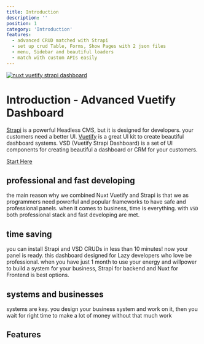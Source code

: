 ```yaml
---
title: Introduction
description: ''
position: 1
category: 'Introduction'
features:
  - advanced CRUD matched with Strapi 
  - set up crud Table, Forms, Show Pages with 2 json files
  - menu, Sidebar and beautiful loaders
  - match with custom APIs easily
---
```

[![nuxt vuetify strapi dashboard](/banner.png)](https://vsd.savy.ir)

# Introduction - Advanced Vuetify Dashboard 
[Strapi](https://strapi.io) is a powerful Headless CMS, but it is designed for developers. your customers need a better UI. [Vuetify](vuetifyjs.com) is a great UI kit to create beautiful dashboard systems.
VSD (Vuetify Strapi Dashboard) is a set of UI components for creating beautiful a dashboard or CRM for your customers.

[Start Here](/setup/setup)

## professional and fast developing
the main reason why we combined Nuxt Vuetify and Strapi is that we as programmers need powerful and popular frameworks to have safe and professional panels. 
when it comes to business, time is everything. with `VSD` both professional stack and fast developing are met.

## time saving
you can install Strapi and VSD CRUDs in less than 10 minutes! now your panel is ready. this dashboard designed for Lazy developers who love be professional. 
when you have just 1 month to use your energy and willpower to build a system for your business, Strapi for backend and Nuxt for Frontend is best options.

## systems and businesses
systems are key. you design your business system and work on it, then you wait for right time to make a lot of money without that much work


## Features
<list :items="features"></list>